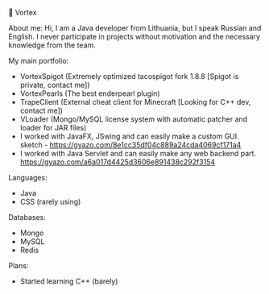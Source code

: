🌃 Vortex

About me:
Hi, I am a Java developer from Lithuania, but I speak Russian and English.
I never participate in projects without motivation and the necessary knowledge from the team.

My main portfolio:
- VortexSpigot (Extremely optimized tacospigot fork 1.8.8 [Spigot is private, contact me])
- VortexPearls (The best enderpearl plugin)
- TrapeClient (External cheat client for Minecraft [Looking for C++ dev, contact me])
- VLoader (Mongo/MySQL license system with automatic patcher and loader for JAR files)
- I worked with JavaFX, JSwing and can easily make a custom GUI.
sketch - https://gyazo.com/8e1cc35df04c889a24cda4069cf171a4
- I worked with Java Servlet and can easily make any web backend part.
https://gyazo.com/a6a017d4425d3606e891438c292f3154

Languages:
- Java
- CSS (rarely using)

Databases:
- Mongo
- MySQL
- Redis

Plans:
- Started learning C++ (barely)
